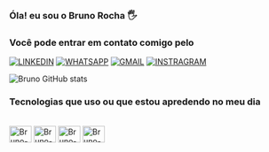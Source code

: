 ### Óla! eu sou o Bruno Rocha 🖐️

### Você pode entrar em contato comigo pelo

[![LINKEDIN](https://img.shields.io/badge/LinkedIn-0077B5?style=for-the-badge&logo=linkedin&logoColor=white)](https://www.linkedin.com/in/bruno-rocha-0b8057303/)
[![WHATSAPP](https://img.shields.io/badge/WhatsApp-25D366?style=for-the-badge&logo=whatsapp&logoColor=white)](https://wa.me/5511944624907)
[![GMAIL](https://img.shields.io/badge/Gmail-D14836?style=for-the-badge&logo=gmail&logoColor=white)](mailto:brunorochaj250705@gmail.com)
[![INSTRAGRAM](https://img.shields.io/badge/Instagram-E4405F?style=for-the-badge&logo=instagram&logoColor=white)](https://www.instagram.com/bruno.rdj/)


![Bruno GitHub stats](https://github-readme-stats.vercel.app/api?username=Bruno-rdj&show_icons=true&theme=dark)

### Tecnologias que uso ou que estou apredendo no meu dia 

<div style="display: inline_block"><br>
    <img align="center" alt="Bruno-Python" height="30" width="40" src="https://cdn.jsdelivr.net/gh/devicons/devicon@latest/icons/python/python-original.svg"> 
    <img align="center" alt="Bruno-HTML" height="30" width="40" src="https://cdn.jsdelivr.net/gh/devicons/devicon@latest/icons/html5/html5-original.svg">
    <img align="center" alt="Bruno-CSS" height="30" width="40" src="https://cdn.jsdelivr.net/gh/devicons/devicon@latest/icons/css3/css3-original.svg">
    <img align="center" alt="Bruno-C#" height="30" width="40" src="https://cdn.jsdelivr.net/gh/devicons/devicon@latest/icons/csharp/csharp-original.svg">
</div>






